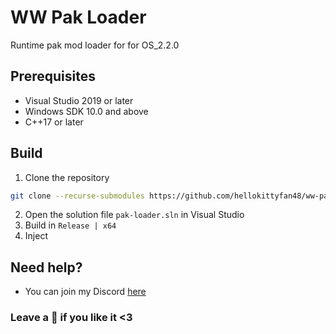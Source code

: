 # WW Pak Loader
Runtime pak mod loader for for OS_2.2.0 
## Prerequisites
- Visual Studio 2019 or later
- Windows SDK 10.0 and above
- C++17 or later

## Build
1. Clone the repository
```bash
git clone --recurse-submodules https://github.com/hellokittyfan48/ww-pak-loader.git
```
2. Open the solution file `pak-loader.sln` in Visual Studio
3. Build in `Release | x64`
4. Inject 

## Need help?
- You can join my Discord [here](https://hellokittyfan48.github.io/)

### Leave a 🌟 if you like it <3